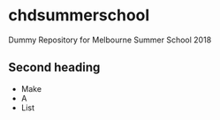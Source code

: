 # chdsummerschool
Dummy Repository for Melbourne Summer School 2018

## Second heading
- Make
- A 
- List





